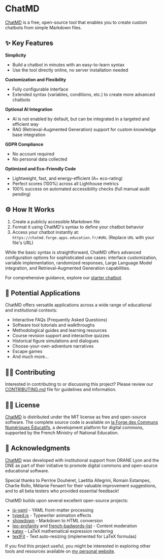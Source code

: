 # ChatMD

[ChatMD](https://chatmd.forge.apps.education.fr/) is a free, open-source tool that enables you to create custom chatbots from simple Markdown files.

## ✨ Key Features

**Simplicity**
- Build a chatbot in minutes with an easy-to-learn syntax
- Use the tool directly online, no server installation needed

**Customization and Flexibility**
- Fully configurable interface
- Extended syntax (variables, conditions, etc.) to create more advanced chatbots

**Optional AI Integration**
- AI is not enabled by default, but can be integrated in a targeted and efficient way
- RAG (Retrieval-Augmented Generation) support for custom knowledge base integration

**GDPR Compliance**
- No account required
- No personal data collected

**Optimized and Eco-Friendly Code**
- Lightweight, fast, and energy-efficient (A+ eco-rating)
- Perfect scores (100%) across all Lighthouse metrics
- 100% success on automated accessibility checks (full manual audit pending)

## ⚙️ How It Works

1. Create a publicly accessible Markdown file
2. Format it using ChatMD's syntax to define your chatbot behavior
3. Access your chatbot instantly at: `https://chatmd.forge.apps.education.fr/#URL` (Replace `URL` with your file's URL)

While the basic syntax is straightforward, ChatMD offers advanced configuration options for sophisticated use cases: interface customization, variable implementation, randomized responses, Large Language Model integration, and Retrieval-Augmented Generation capabilities.

For comprehensive guidance, explore our [starter chatbot](https://chatmd.forge.apps.education.fr/).

## 🎯 Potential Applications

ChatMD offers versatile applications across a wide range of educational and institutional contexts:

- Interactive FAQs (Frequently Asked Questions)
- Software tool tutorials and walkthroughs
- Methodological guides and learning resources
- Course revision support and interactive quizzes
- Historical figure simulations and dialogues
- Choose-your-own-adventure narratives
- Escape games
- And much more...

## 🙋‍♀️ Contributing

Interested in contributing to or discussing this project? Please review our [CONTRIBUTING.md](https://forge.apps.education.fr/chatMD/chatMD.forge.apps.education.fr/-/blob/main/CONTRIBUTING.md?ref_type=heads) file for guidelines and information.

## 👩‍⚖️ License

[ChatMD](https://chatmd.forge.apps.education.fr/) is distributed under the MIT license as free and open-source software. The complete source code is available on [la Forge des Communs Numériques Éducatifs](https://forge.apps.education.fr/chatMD/chatMD.forge.apps.education.fr), a development platform for digital commons, supported by the French Ministry of National Education.

## 🙏 Acknowledgments

[ChatMD](https://chatmd.forge.apps.education.fr/) was developed with institutional support from DRANE Lyon and the DNE as part of their initiative to promote digital commons and open-source educational software.

Special thanks to Perrine Douhéret, Laetitia Allegrini, Romain Estampes, Charlie Rollo, Mélanie Fenaert for their valuable improvement suggestions, and to all beta testers who provided essential feedback!

ChatMD builds upon several excellent open-source projects:

- [js-yaml](https://github.com/nodeca/js-yaml) - YAML front-matter processing
- [typed.js](https://github.com/mattboldt/typed.js) - Typewriter animation effects
- [showdown](https://github.com/showdownjs/showdown) - Markdown to HTML conversion
- [leo-profanity](https://github.com/jojoee/leo-profanity) and [french-badwords-list](https://github.com/darwiin/french-badwords-list/) - Content moderation
- [katex](https://katex.org/) - LaTeX mathematical expression rendering
- [textFit](https://github.com/STRML/textFit) - Text auto-resizing (implemented for LaTeX formulas)

If you find this project useful, you might be interested in exploring other tools and resources available on [my personal website](https://eyssette.forge.apps.education.fr/).